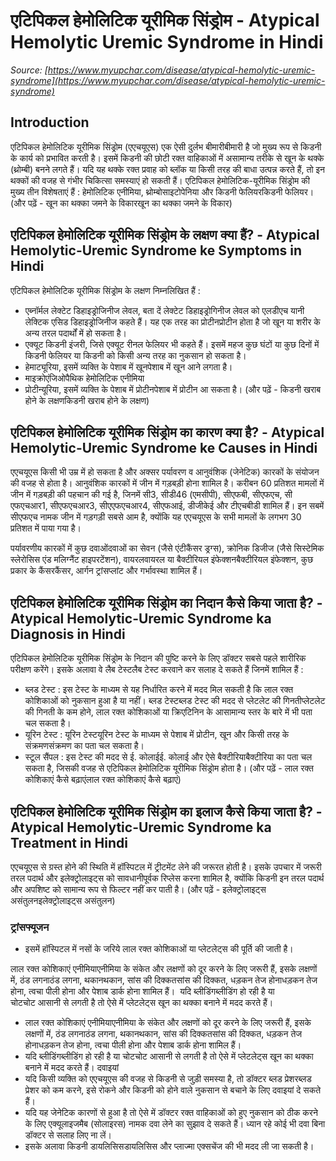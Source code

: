 # एटिपिकल हेमोलिटिक यूरीमिक सिंड्रोम - Atypical Hemolytic Uremic Syndrome in Hindi
_Source: [https://www.myupchar.com/disease/atypical-hemolytic-uremic-syndrome](https://www.myupchar.com/disease/atypical-hemolytic-uremic-syndrome)_

## Introduction
एटिपिकल हेमोलिटिक यूरीमिक सिंड्रोम (एएचयूएस) एक ऐसी दुर्लभ बीमारीबीमारी है जो मुख्य रूप से किडनी के कार्य को प्रभावित करती है। इसमें किडनी की छोटी रक्त वाहिकाओं में असामान्य तरीके से खून के थक्के (थ्रोम्बी) बनने लगते हैं। यदि यह थक्के रक्त प्रवाह को ब्लॉक या किसी तरह की बाधा उत्पन्न करते हैं, तो इन थक्कों की वजह से गंभीर चिकित्सा समस्याएं हो सकती हैं। एटिपिकल हेमोलिटिक-यूरीमिक सिंड्रोम की मुख्य तीन विशेषताएं हैं : हेमोलिटिक एनीमिया, थ्रोम्बोसाइटोपेनिया और किडनी फेलियरकिडनी फेलियर।
(और पढ़ें - खून का थक्का जमने के विकारखून का थक्का जमने के विकार)

## एटिपिकल हेमोलिटिक यूरीमिक सिंड्रोम के लक्षण क्या हैं? - Atypical Hemolytic-Uremic Syndrome ke Symptoms in Hindi
एटिपिकल हेमोलिटिक यूरीमिक सिंड्रोम के लक्षण निम्नलिखित हैं :
- एब्नॉर्मल लेक्टेट डिहाइड्रोजिनीज लेवल, बता दें लेक्टेट डिहाइड्रोगिनीज लेवल को एलडीएच यानी लेक्टिक एसिड डिहाइड्रोजिनीज कहते हैं। यह एक तरह का प्रोटीनप्रोटीन होता है जो खून या शरीर के अन्य तरल पदार्थों में हो सकता है।
- एक्यूट किडनी इंजरी, जिसे एक्यूट रीनल फेलियर भी कहते हैं। इसमें महज कुछ घंटों या कुछ दिनों में किडनी फेलियर या किडनी को किसी अन्य तरह का नुकसान हो सकता है।
- हेमाट्यूरिया, इसमें व्यक्ति के पेशाब में खूनपेशाब में खून आने लगता है।
- माइक्रोएंजिओपैथिक हेमोलिटिक एनीमिया
- प्रोटीन्यूरिया, इसमें व्यक्ति के पेशाब में प्रोटीनपेशाब में प्रोटीन आ सकता है।
(और पढ़ें - किडनी खराब होने के लक्षणकिडनी खराब होने के लक्षण)

## एटिपिकल हेमोलिटिक यूरीमिक सिंड्रोम का कारण क्या है? - Atypical Hemolytic-Uremic Syndrome ke Causes in Hindi
एएचयूएस किसी भी उम्र में हो सकता है और अक्सर पर्यावरण व आनुवंशिक (जेनेटिक) कारकों के संयोजन की वजह से होता है। आनुवंशिक कारकों में जीन में गड़बड़ी होना शामिल है। करीबन 60 प्रतिशत मामलों में जीन में गड़बड़ी की पहचान की गई है, जिनमें सी3, सीडी46 (एमसीपी), सीएफबी, सीएफएच, सी​एफएचआर1, सी​एफएचआर3, सीएएफएचआर4, सीएफआई, डीजीकेई और टीएचबीडी शामिल हैं। इन सबमें सीएफएच नामक जीन में गड़गड़ी सबसे आम है, क्योंकि यह एएचयूएस के सभी मामलों के लगभग 30 प्रतिशत में पाया गया है।
पर्यावरणीय कारकों में कुछ दवाओंदवाओं का सेवन (जैसे एंटीकैंसर ड्रग्स), क्रोनिक डिजीज (जैसे सिस्टेमिक स्लेरोसिस एंड मलिग्नैंट हाइपरटेंशन), वायरलवायरल या बैक्टीरियल इंफेक्शनबैक्टीरियल इंफेक्शन, कुछ प्रकार के कैंसरकैंसर, आर्गन ट्रांसप्लांट और गर्भावस्था शामिल हैं।

## एटिपिकल हेमोलिटिक यूरीमिक सिंड्रोम का निदान कैसे किया जाता है? - Atypical Hemolytic-Uremic Syndrome ka Diagnosis in Hindi
एटिपिकल हेमोलिटिक यूरीमिक सिंड्रोम के निदान की पुष्टि करने के लिए डॉक्टर सबसे पहले शारीरिक परीक्षण करेंगे। इसके अलावा वे लैब टेस्टलैब टेस्ट करवाने कर सलाह दे सकते हैं जिनमें शामिल हैं :
- ब्लड टेस्ट : इस टेस्ट के माध्यम से यह निर्धारित करने में मदद मिल सकती है कि लाल रक्त कोशिकाओं को नुकसान हुआ है या नहीं। ब्लड टेस्टब्लड टेस्ट की मदद से प्लेटलेट की गिनतीप्लेटलेट की गिनती के कम होने, लाल रक्त कोशिकाओं या क्रिएटिनिन के आसामान्य स्तर के बारे में भी पता चल सकता है।
- यूरिन टेस्ट : यूरिन टेस्टयूरिन टेस्ट के माध्यम से पेशाब में प्रोटीन, खून और किसी तर​ह के संक्रमणसंक्रमण का पता चल सकता है।
- स्टूल सैंपल : इस टेस्ट की मदद से ई. कोलाईई. कोलाई और ऐसे बैक्टीरियाबैक्टीरिया का पता चल सकता है, जिसकी वजह से एटिपिकल हेमोलिटिक यूरीमिक सिंड्रोम होता है।
(और पढ़ें - लाल रक्त कोशिकाएं कैसे बढ़ाएंलाल रक्त कोशिकाएं कैसे बढ़ाएं)

## एटिपिकल हेमोलिटिक यूरीमिक सिंड्रोम का इलाज कैसे किया जाता है? - Atypical Hemolytic-Uremic Syndrome ka Treatment in Hindi
एएचयूएस से ग्रस्त होने की स्थिति में हॉस्पिटल में ट्रीटमेंट लेने की जरूरत होती है। इसके उपचार में जरूरी तरल पदार्थ और इलेक्ट्रोलाइट्स को सावधानीपूर्वक रिप्लेस करना शामिल है, क्योंकि किडनी इन तरल पदार्थ और अपशिष्ट को सामान्य रूप से फिल्टर नहीं कर पाती है।
(और पढ़ें - इलेक्ट्रोलाइट्स असंतुलनइलेक्ट्रोलाइट्स असंतुलन)
### ट्रांसफ्यूजन
- इसमें हॉस्पिटल में नसों के जरिये लाल रक्त कोशिकाओं या प्लेटलेट्स की पूर्ति की जाती है।
	
लाल रक्त कोशिकाएं एनीमियाएनीमिया के संकेत और लक्षणों को दूर करने के लिए जरूरी हैं, इसके लक्षणों में, ठंड लगनाठंड लगना, थकानथकान, सांस की दिक्कतसांस की दिक्कत, धड़कन तेज होनाधड़कन तेज होना, त्वचा पीली होना और पेशाब डार्क होना शामिल हैं। 
यदि ब्लीडिंगब्लीडिंग हो रही है या चोटचोट आसानी से लगती है तो ऐसे में प्लेटलेट्स खून का थक्का बनाने में मदद करते हैं।
- लाल रक्त कोशिकाएं एनीमियाएनीमिया के संकेत और लक्षणों को दूर करने के लिए जरूरी हैं, इसके लक्षणों में, ठंड लगनाठंड लगना, थकानथकान, सांस की दिक्कतसांस की दिक्कत, धड़कन तेज होनाधड़कन तेज होना, त्वचा पीली होना और पेशाब डार्क होना शामिल हैं।
- यदि ब्लीडिंगब्लीडिंग हो रही है या चोटचोट आसानी से लगती है तो ऐसे में प्लेटलेट्स खून का थक्का बनाने में मदद करते हैं।
​दवाइयां
- यदि किसी व्यक्ति को एएचयूएस की वजह से किडनी से जुड़ी समस्या है, तो डॉक्टर ब्लड प्रेशरब्लड प्रेशर को कम करने, इसे रोकने और किडनी को होने वाले नुकसान से बचाने के लिए दवाइयां दे सकते हैं।
- यदि यह जेनेटिक कारणों से हुआ है तो ऐसे में डॉक्टर रक्त वाहिकाओं को हुए नुकसान को ठीक करने के लिए एक्यूलाइजमैब (सोलाइरस) नामक दवा लेने का सुझाव दे सकते हैं। ध्यान रहे कोई भी दवा बिना डॉक्टर से सलाह लिए ना लें।
- इसके अलावा किडनी डायलिसिसडायलिसिस और प्लाज्मा एक्सचेंज की भी मदद ली जा सकती है।

